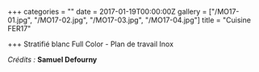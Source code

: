 +++
categories = ""
date = 2017-01-19T00:00:00Z
gallery = ["/MO17-01.jpg", "/MO17-02.jpg", "/MO17-03.jpg", "/MO17-04.jpg"]
title = "Cuisine FER17"

+++
Stratifié blanc Full Color - Plan de travail Inox

_Crédits :_ **Samuel Defourny**